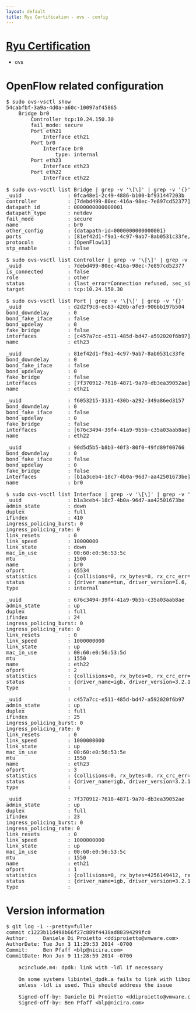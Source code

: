 ```yaml
---
layout: default
title: Ryu Certification - ovs - config
---
```

# [Ryu Certification](http://osrg.github.io/ryu/certification.html)
* ovs 

# OpenFlow related configuration
<pre>
$ sudo ovs-vsctl show
54cabfbf-3a9a-4d0a-a60c-10097af45865
    Bridge br0
        Controller tcp:10.24.150.30
        fail_mode: secure
        Port eth21
            Interface eth21
        Port br0
            Interface br0
                type: internal
        Port eth23
            Interface eth23
        Port eth22
            Interface eth22

$ sudo ovs-vsctl list Bridge | grep -v '\[\]' | grep -v '{}'
_uuid               : 0fca48e1-2c49-4886-b100-bf931447203b
controller          : [7debd499-80ec-416a-98ec-7e897cd52377]
datapath_id         : 0000000000000001
datapath_type       : netdev
fail_mode           : secure
name                : br0
other_config        : {datapath-id=0000000000000001}
ports               : [81ef42d1-f9a1-4c97-9ab7-8ab0531c33fe, 90d5d5b5-b8b3-40f3-80f0-49fd89f00766, d2d2f9c8-ec83-420b-afe9-906bb197b504, f6053215-3131-430b-a292-349a86ed3157]
protocols           : [OpenFlow13]
stp_enable          : false

$ sudo ovs-vsctl list Controller | grep -v '\[\]' | grep -v '{}'
_uuid               : 7debd499-80ec-416a-98ec-7e897cd52377
is_connected        : false
role                : other
status              : {last_error=Connection refused, sec_since_connect=967, sec_since_disconnect=2, state=BACKOFF}
target              : tcp:10.24.150.30

$ sudo ovs-vsctl list Port | grep -v '\[\]' | grep -v '{}'
_uuid               : d2d2f9c8-ec83-420b-afe9-906bb197b504
bond_downdelay      : 0
bond_fake_iface     : false
bond_updelay        : 0
fake_bridge         : false
interfaces          : [c457a7cc-e511-485d-bd47-a592020f6b97]
name                : eth23

_uuid               : 81ef42d1-f9a1-4c97-9ab7-8ab0531c33fe
bond_downdelay      : 0
bond_fake_iface     : false
bond_updelay        : 0
fake_bridge         : false
interfaces          : [7f370912-7618-4871-9a70-db3ea39052ae]
name                : eth21

_uuid               : f6053215-3131-430b-a292-349a86ed3157
bond_downdelay      : 0
bond_fake_iface     : false
bond_updelay        : 0
fake_bridge         : false
interfaces          : [676c3494-39f4-41a9-9b5b-c35a03aab8ae]
name                : eth22

_uuid               : 90d5d5b5-b8b3-40f3-80f0-49fd89f00766
bond_downdelay      : 0
bond_fake_iface     : false
bond_updelay        : 0
fake_bridge         : false
interfaces          : [b1a3ceb4-18c7-4b0a-96d7-aa42501673be]
name                : br0

$ sudo ovs-vsctl list Interface | grep -v '\[\]' | grep -v '{}'
_uuid               : b1a3ceb4-18c7-4b0a-96d7-aa42501673be
admin_state         : down
duplex              : full
ifindex             : 410
ingress_policing_burst: 0
ingress_policing_rate: 0
link_resets         : 0
link_speed          : 10000000
link_state          : down
mac_in_use          : 00:60:e0:56:53:5c
mtu                 : 1500
name                : br0
ofport              : 65534
statistics          : {collisions=0, rx_bytes=0, rx_crc_err=0, rx_dropped=0, rx_errors=0, rx_frame_err=0, rx_over_err=0, rx_packets=0, tx_bytes=0, tx_dropped=0, tx_errors=0, tx_packets=0}
status              : {driver_name=tun, driver_version=1.6, firmware_version=N/A}
type                : internal

_uuid               : 676c3494-39f4-41a9-9b5b-c35a03aab8ae
admin_state         : up
duplex              : full
ifindex             : 24
ingress_policing_burst: 0
ingress_policing_rate: 0
link_resets         : 0
link_speed          : 1000000000
link_state          : up
mac_in_use          : 00:60:e0:56:53:5d
mtu                 : 1550
name                : eth22
ofport              : 2
statistics          : {collisions=0, rx_bytes=0, rx_crc_err=0, rx_dropped=0, rx_errors=0, rx_frame_err=0, rx_over_err=0, rx_packets=0, tx_bytes=1082547690, tx_dropped=0, tx_errors=0, tx_packets=12197627}
status              : {driver_name=igb, driver_version=3.2.10-k, firmware_version=2.10-9}
type                : 

_uuid               : c457a7cc-e511-485d-bd47-a592020f6b97
admin_state         : up
duplex              : full
ifindex             : 25
ingress_policing_burst: 0
ingress_policing_rate: 0
link_resets         : 0
link_speed          : 1000000000
link_state          : up
mac_in_use          : 00:60:e0:56:53:5e
mtu                 : 1550
name                : eth23
ofport              : 3
statistics          : {collisions=0, rx_bytes=0, rx_crc_err=0, rx_dropped=0, rx_errors=0, rx_frame_err=0, rx_over_err=0, rx_packets=0, tx_bytes=1118599408, tx_dropped=0, tx_errors=0, tx_packets=6472356}
status              : {driver_name=igb, driver_version=3.2.10-k, firmware_version=2.10-9}
type                : 

_uuid               : 7f370912-7618-4871-9a70-db3ea39052ae
admin_state         : up
duplex              : full
ifindex             : 23
ingress_policing_burst: 0
ingress_policing_rate: 0
link_resets         : 0
link_speed          : 1000000000
link_state          : up
mac_in_use          : 00:60:e0:56:53:5c
mtu                 : 1550
name                : eth21
ofport              : 1
statistics          : {collisions=0, rx_bytes=4256149412, rx_crc_err=0, rx_dropped=0, rx_errors=0, rx_frame_err=0, rx_over_err=0, rx_packets=25806458, tx_bytes=0, tx_dropped=0, tx_errors=0, tx_packets=0}
status              : {driver_name=igb, driver_version=3.2.10-k, firmware_version=2.10-9}
type                : 
</pre>

# Version information
<pre>
$ git log -1 --pretty=fuller
commit c1223b11d498b66f27c889f4438ad88394299fc0
Author:     Daniele Di Proietto &lt;ddiproietto@vmware.com&gt;
AuthorDate: Tue Jun 3 11:29:53 2014 -0700
Commit:     Ben Pfaff &lt;blp@nicira.com&gt;
CommitDate: Mon Jun 9 11:28:59 2014 -0700

    acinclude.m4: dpdk: link with -ldl if necessary
    
    On some systems libintel_dpdk.a fails to link with libopenvswitch
    unless -ldl is used. This should address the issue
    
    Signed-off-by: Daniele Di Proietto &lt;ddiproietto@vmware.com&gt;
    Signed-off-by: Ben Pfaff &lt;blp@nicira.com&gt;
</pre>
